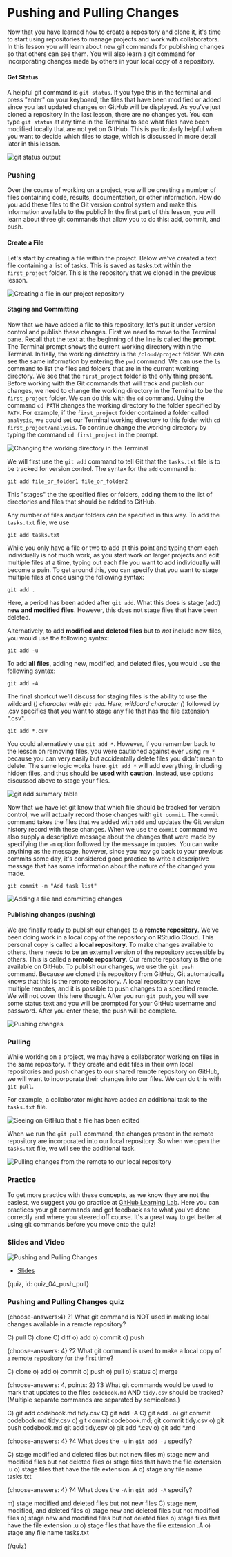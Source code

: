 # Pushing and Pulling Changes

Now that you have learned how to create a repository and clone it, it's time to start using repositories to manage projects and work with collaborators. In this lesson you will learn about new git commands for publishing changes so that others can see them. You will also learn a git command for incorporating changes made by others in your local copy of a repository.

#### Get Status

A helpful git command is `git status`. If you type this in the terminal and press "enter" on your keyboard, the files that have been modified or added since you last updated changes on GitHub will be displayed. As you've just cloned a repository in the last lesson, there are no changes yet. You can type `git status` at any time in the Terminal to see what files have been modified locally that are not yet on GitHub. This is particularly helpful when you want to decide which files to stage, which is discussed in more detail later in this lesson.

![git status output](https://docs.google.com/presentation/d/1syZGx4saIzmiWVGZzIjqBjQaGkFXyC_Hlo5Pq-edYs8/export/png?id=1syZGx4saIzmiWVGZzIjqBjQaGkFXyC_Hlo5Pq-edYs8&pageid=g3b5b846a8f_2_13)

### Pushing

Over the course of working on a project, you will be creating a number of files containing code, results, documentation, or other information. How do you add these files to the Git version control system and make this information available to the public? In the first part of this lesson, you will learn about three git commands that allow you to do this: add, commit, and push.

#### Create a File

Let's start by creating a file within the project. Below we've created a text file containing a list of tasks. This is saved as tasks.txt within the `first_project` folder. This is the repository that we cloned in the previous lesson.

![Creating a file in our project repository](https://docs.google.com/presentation/d/1syZGx4saIzmiWVGZzIjqBjQaGkFXyC_Hlo5Pq-edYs8/export/png?id=1syZGx4saIzmiWVGZzIjqBjQaGkFXyC_Hlo5Pq-edYs8&pageid=g388478d6c4_0_0)


#### Staging and Committing

Now that we have added a file to this repository, let's put it under version control and publish these changes. First we need to move to the Terminal pane. Recall that the text at the beginning of the line is called the **prompt**. The Terminal prompt shows the current working directory within the Terminal. Initially, the working directory is the `/cloud/project` folder. We can see the same information by entering the `pwd` command. We can use the `ls` command to list the files and folders that are in the current working directory. We see that the `first_project` folder is the only thing present. Before working with the Git commands that will track and publish our changes, we need to change the working directory in the Terminal to be the `first_project` folder. We can do this with the `cd` command. Using the command `cd PATH` changes the working directory to the folder specified by `PATH`. For example, if the `first_project` folder contained a folder called `analysis`, we could set our Terminal working directory to this folder with `cd first_project/analysis`. To continue change the working directory by typing the command `cd first_project` in the prompt.

![Changing the working directory in the Terminal](https://docs.google.com/presentation/d/1syZGx4saIzmiWVGZzIjqBjQaGkFXyC_Hlo5Pq-edYs8/export/png?id=1syZGx4saIzmiWVGZzIjqBjQaGkFXyC_Hlo5Pq-edYs8&pageid=g388478d6c4_0_66)

We will first use the `git add` command to tell Git that the `tasks.txt` file is to be tracked for version control. The syntax for the `add` command is:

```text
git add file_or_folder1 file_or_folder2
```

This "stages" the the specified files or folders, adding them to the list of directories and files that should be added to GitHub.  

Any number of files and/or folders can be specified in this way. To add the `tasks.txt` file, we use

```text
git add tasks.txt
```

While you only have a file or two to add at this point and typing them each individually is not much work, as you start work on larger projects and edit multiple files at a time, typing out each file you want to add individually will become a pain. To get around this, you can specify that you want to stage multiple files at once using the following syntax:

```text
git add .
```

Here, a period has been added after `git add`. What this does is stage (add) **new and modified files**. However, this does not stage files that have been deleted.

Alternatively, to add **modified and deleted files** but to *not* include new files, you would use the following syntax:

```text
git add -u
```

To add **all files**, adding new, modified, and deleted files, you would use the following syntax:

```text
git add -A
```

The final shortcut we'll discuss for staging files is the ability to use the wildcard (*) character with `git add`. Here, wildcard character (*) followed by .csv specifies that you want to stage any file that has the file extension ".csv".

```text
git add *.csv
```

You could alternatively use `git add *`. However, if you remember back to the lesson on removing files, you were cautioned against ever using `rm *` because you can very easily but accidentally delete files you didn't mean to delete. The same logic works here. `git add *` will add everything, including hidden files, and thus should be **used with caution**. Instead, use options discussed above to stage your files.

![git add summary table](https://docs.google.com/presentation/d/1syZGx4saIzmiWVGZzIjqBjQaGkFXyC_Hlo5Pq-edYs8/export/png?id=1syZGx4saIzmiWVGZzIjqBjQaGkFXyC_Hlo5Pq-edYs8&pageid=g3b5b846a8f_2_0)

Now that we have let git know that which file should be tracked for version control, we will actually record those changes with `git commit`. The `commit` command takes the files that we added with `add` and updates the Git version history record with these changes. When we use the `commit` command we also supply a descriptive message about the changes that were made by specifying the `-m` option followed by the message in quotes. You can write anything as the message, however, since you may go back to your previous commits some day, it's considered good practice to write a descriptive message that has some information about the nature of the changed you made.

```text
git commit -m "Add task list"
```

![Adding a file and committing changes](https://docs.google.com/presentation/d/1syZGx4saIzmiWVGZzIjqBjQaGkFXyC_Hlo5Pq-edYs8/export/png?id=1syZGx4saIzmiWVGZzIjqBjQaGkFXyC_Hlo5Pq-edYs8&pageid=g388478d6c4_0_7)

#### Publishing changes (pushing)

We are finally ready to publish our changes to a **remote repository**. We've been doing work in a local copy of the repository on RStudio Cloud. This personal copy is called a **local repository**. To make changes available to others, there needs to be an external version of the repository accessible by others. This is called a **remote repository**. Our remote repository is the one available on GitHub. To publish our changes, we use the `git push` command. Because we cloned this repository from GitHub, Git automatically knows that this is the remote repository. A local repository can have multiple remotes, and it is possible to push changes to a specified remote. We will not cover this here though. After you run `git push`, you will see some status text and you will be prompted for your GitHub username and password. After you enter these, the push will be complete.

![Pushing changes](https://docs.google.com/presentation/d/1syZGx4saIzmiWVGZzIjqBjQaGkFXyC_Hlo5Pq-edYs8/export/png?id=1syZGx4saIzmiWVGZzIjqBjQaGkFXyC_Hlo5Pq-edYs8&pageid=g388478d6c4_0_13)

### Pulling

While working on a project, we may have a collaborator working on files in the same repository. If they create and edit files in their own local repositories and push changes to our shared remote repository on GitHub, we will want to incorporate their changes into our files. We can do this with `git pull`.

For example, a collaborator might have added an additional task to the `tasks.txt` file.

![Seeing on GitHub that a file has been edited](https://docs.google.com/presentation/d/1syZGx4saIzmiWVGZzIjqBjQaGkFXyC_Hlo5Pq-edYs8/export/png?id=1syZGx4saIzmiWVGZzIjqBjQaGkFXyC_Hlo5Pq-edYs8&pageid=g388478d6c4_0_20)

When we run the `git pull` command, the changes present in the remote repository are incorporated into our local repository. So when we open the `tasks.txt` file, we will see the additional task.

![Pulling changes from the remote to our local repository](https://docs.google.com/presentation/d/1syZGx4saIzmiWVGZzIjqBjQaGkFXyC_Hlo5Pq-edYs8/export/png?id=1syZGx4saIzmiWVGZzIjqBjQaGkFXyC_Hlo5Pq-edYs8&pageid=g388478d6c4_0_27)

### Practice

To get more practice with these concepts, as we know they are not the easiest, we suggest you go practice at [GitHub Learning Lab](https://lab.github.com/). Here you can practices your git commands and get feedback as to what you've done correctly and where you steered off course. It's a great way to get better at using git commands before you move onto the quiz! 

### Slides and Video

![Pushing and Pulling Changes](https://www.youtube.com/watch?v=zQ5HYo9qcB8)

* [Slides](https://docs.google.com/presentation/d/1syZGx4saIzmiWVGZzIjqBjQaGkFXyC_Hlo5Pq-edYs8/edit?usp=sharing)


{quiz, id: quiz_04_push_pull}

### Pushing and Pulling Changes quiz

{choose-answers:4}
?1 What git command is NOT used in making local changes available in a remote repository?

C) pull
C) clone
C) diff
o) add
o) commit
o) push

{choose-answers: 4}
?2 What git command is used to make a local copy of a remote repository for the first time?

C) clone
o) add
o) commit
o) push
o) pull
o) status
o) merge

{choose-answers: 4, points: 2}
?3 What git commands would be used to mark that updates to the files `codebook.md` AND `tidy.csv` should be tracked? (Multiple separate commands are separated by semicolons.)

C) git add codebook.md tidy.csv
C) git add -A
C) git add .
o) git commit codebook.md tidy.csv
o) git commit codebook.md; git commit tidy.csv
o) git push codebook.md git add tidy.csv
o) git add *.csv
o) git add *.md

{choose-answers: 4}
?4 What does the `-u` in `git add -u` specify?

C) stage modified and deleted files but not new files
m) stage new and modified files but not deleted files
o) stage files that have the file extension .u
o) stage files that have the file extension .A
o) stage any file name tasks.txt    

{choose-answers: 4}
?4 What does the `-A` in `git add -A` specify?

m) stage modified and deleted files but not new files
C) stage new, modified, and deleted files
o) stage new and deleted files but not modified files
o) stage new and modified files but not deleted files
o) stage files that have the file extension .u
o) stage files that have the file extension .A
o) stage any file name tasks.txt    

{/quiz}

